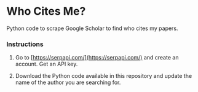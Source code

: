 # Who Cites Me?

Python code to scrape Google Scholar to find who cites my papers.

### Instructions

1. Go to [https://serpapi.com/](https://serpapi.com/) and create an account. Get an API key.

2. Download the Python code available in this repository and update the name of the author you are searching for.
